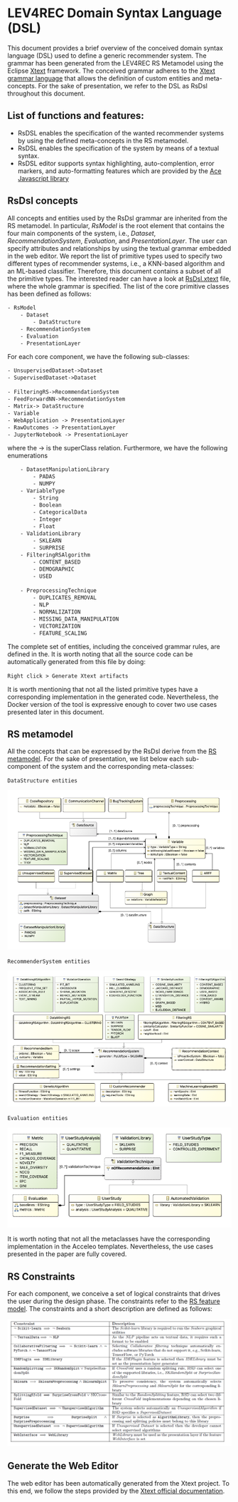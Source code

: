 # LEV4REC Domain Syntax Language (DSL)

This document provides a brief overview of the conceived domain syntax language (DSL) used to define a generic recommender system. The grammar has been generated from the LEV4REC RS Metamodel using the Eclipse [Xtext](https://www.eclipse.org/Xtext/index.html) framework. The conceived grammar adheres to the [Xtext grammar language](https://www.eclipse.org/Xtext/documentation/301_grammarlanguage.html) that allows the definition of custom entities and meta-concepts. For the sake of presentation, we refer to the DSL as RsDsl throughout this document.    

## List of functions and features:

- RsDSL enables the specification of the wanted recommender systems by using the defined meta-concepts in the RS metamodel.
- RsDSL enables the specification of the system by means of a textual syntax.
- RsDSL editor supports syntax highlighting, auto-complention, error markers, and auto-formatting features which are provided by the [Ace Javascript library](https://ace.c9.io/)

## RsDsl concepts

All concepts and entities used by the RsDsl grammar are inherited from the RS metamodel. In particular, *RsModel* is the root element that contains the four main components of the system, i.e., *Dataset*, *RecommendationSystem*, *Evaluation*, and *PresentationLayer*. The user can specify attributes and relationships by using the textual grammar embedded in the web editor. We report the list of primitive types used to specify two different types of recommender systems, i.e., a KNN-based algorithm and an ML-based classifier. Therefore, this document contains a subset of all the primitive types. The interested reader can have a look at [RsDsl.xtext](https://github.com/MDEGroup/LEV4REC-Tool/blob/main/lev4rec/bundles/org.xtext.lev4rec.parent/org.xtext.lev4rec/src/org/xtext/lev4recgrammar/first/RsDsl.xtext) file, where the whole grammar is specified. The list of the core primitive classes has been defined as follows:
    
    - RsModel
        - Dataset
            - DataStructure
        - RecommendationSystem
        - Evaluation
        - PresentationLayer



For each core component, we have the following sub-classes:



    - UnsupervisedDataset->Dataset 
    - SupervisedDataset->Dataset 

    - FilteringRS->RecommendationSystem
    - FeedForwardNN->RecommendationSystem
    - Matrix-> DataStructure
    - Variable
    - WebApplication -> PresentationLayer
    - RawOutcomes -> PresentationLayer
    - JupyterNotebook -> PresentationLayer



    


where the -> is the superClass relation. Furthermore, we have the following enumerations 

        - DatasetManipulationLibrary
            - PADAS
            - NUMPY
        - VariableType
            - String 
            - Boolean 
            - CategoricalData 
            - Integer 
            - Float 
        - ValidationLibrary
            - SKLEARN
            - SURPRISE
        - FilteringRSAlgorithm
            - CONTENT_BASED
            - DEMOGRAPHIC
            - USED

        - PreprocessingTechnique
            - DUPLICATES_REMOVAL 
            - NLP 
            - NORMALIZATION 
            - MISSING_DATA_MANIPULATION 
            - VECTORIZATION 
            - FEATURE_SCALING 


The complete set of entities, including the conceived grammar rules, are defined in the. It is worth noting that all the source code can be automatically generated from this file by doing:

` Right click > Generate Xtext artifacts `


It is worth mentioning that not all the listed primitive types have a corresponding implementation in the generated code. Nevertheless, the Docker version of the tool is expressive enough to cover two use cases presented later in this document. 

## RS metamodel

All the concepts that can be expressed by the RsDsl derive from the [RS metamodel](https://github.com/MDEGroup/LEV4REC-Tool/blob/main/use_case_artifacts/LEV4REC_meta_model.png). For the sake of presentation, we list below each sub-component of the system and the corresponding meta-classes: 

` DataStructure entities `

![image info](img_src/lowcode_dsl_dataset_datastructure.png)

` RecommenderSystem entities `

![image info](img_src/lowcodersDSL_RecommenderSystem.png)


` Evaluation entities `

![image info](img_src/lowcodersDSL_ValidationTechnique.png)

It is worth noting that not all the metaclasses have the corresponding implementation in the Acceleo templates. Nevertheless, the use cases presented in the paper are fully covered.   



## RS Constraints

For each component, we conceive a set of logical constraints that drives the user during the design phase. The constraints refer to the [RS feature model](https://github.com/MDEGroup/LEV4REC-Tool/blob/main/use_case_artifacts/LEV4REC_feature_model.png). The constraints and a short description are defined as follows:


![image info](img_src/ConstraintsTable.png)


## Generate the Web Editor

The web editor has been automatically generated from the Xtext project. To this end, we follow the steps provided by the [Xtext official documentation](https://www.eclipse.org/Xtext/documentation/330_web_support.html).







